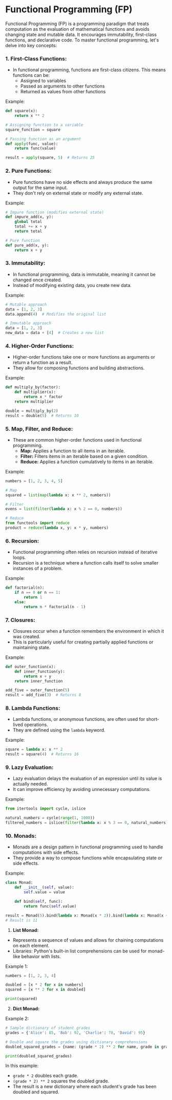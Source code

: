 # Functional Programming (FP)

Functional Programming (FP) is a programming paradigm that treats computation as the evaluation of mathematical functions and avoids changing state and mutable data. It encourages immutability, first-class functions, and declarative code. To master functional programming, let's delve into key concepts:

### 1. **First-Class Functions:**
   - In functional programming, functions are first-class citizens. This means functions can be:
      - Assigned to variables
      - Passed as arguments to other functions
      - Returned as values from other functions

   Example:
   ```python
   def square(x):
       return x ** 2

   # Assigning function to a variable
   square_function = square

   # Passing function as an argument
   def apply(func, value):
       return func(value)

   result = apply(square, 5)  # Returns 25
   ```

### 2. **Pure Functions:**
   - Pure functions have no side effects and always produce the same output for the same input.
   - They don't rely on external state or modify any external state.

   Example:
   ```python
   # Impure function (modifies external state)
   def impure_add(x, y):
       global total
       total += x + y
       return total

   # Pure function
   def pure_add(x, y):
       return x + y
   ```

### 3. **Immutability:**
   - In functional programming, data is immutable, meaning it cannot be changed once created.
   - Instead of modifying existing data, you create new data.

   Example:
   ```python
   # Mutable approach
   data = [1, 2, 3]
   data.append(4)  # Modifies the original list

   # Immutable approach
   data = [1, 2, 3]
   new_data = data + [4]  # Creates a new list
   ```

### 4. **Higher-Order Functions:**
   - Higher-order functions take one or more functions as arguments or return a function as a result.
   - They allow for composing functions and building abstractions.

   Example:
   ```python
   def multiply_by(factor):
       def multiplier(x):
           return x * factor
       return multiplier

   double = multiply_by(2)
   result = double(5)  # Returns 10
   ```

### 5. **Map, Filter, and Reduce:**
   - These are common higher-order functions used in functional programming.
      - **Map:** Applies a function to all items in an iterable.
      - **Filter:** Filters items in an iterable based on a given condition.
      - **Reduce:** Applies a function cumulatively to items in an iterable.

   Example:
   ```python
   numbers = [1, 2, 3, 4, 5]

   # Map
   squared = list(map(lambda x: x ** 2, numbers))

   # Filter
   evens = list(filter(lambda x: x % 2 == 0, numbers))

   # Reduce
   from functools import reduce
   product = reduce(lambda x, y: x * y, numbers)
   ```

### 6. **Recursion:**
   - Functional programming often relies on recursion instead of iterative loops.
   - Recursion is a technique where a function calls itself to solve smaller instances of a problem.

   Example:
   ```python
   def factorial(n):
       if n == 0 or n == 1:
           return 1
       else:
           return n * factorial(n - 1)
   ```

### 7. **Closures:**
   - Closures occur when a function remembers the environment in which it was created.
   - This is particularly useful for creating partially applied functions or maintaining state.

   Example:
   ```python
   def outer_function(x):
       def inner_function(y):
           return x + y
       return inner_function

   add_five = outer_function(5)
   result = add_five(3)  # Returns 8
   ```

### 8. **Lambda Functions:**
   - Lambda functions, or anonymous functions, are often used for short-lived operations.
   - They are defined using the `lambda` keyword.

   Example:
   ```python
   square = lambda x: x ** 2
   result = square(4)  # Returns 16
   ```

### 9. **Lazy Evaluation:**
   - Lazy evaluation delays the evaluation of an expression until its value is actually needed.
   - It can improve efficiency by avoiding unnecessary computations.

   Example:
   ```python
   from itertools import cycle, islice

   natural_numbers = cycle(range(1, 1000))
   filtered_numbers = islice(filter(lambda x: x % 3 == 0, natural_numbers), 10)
   ```

### 10. **Monads:**
   - Monads are a design pattern in functional programming used to handle computations with side effects.
   - They provide a way to compose functions while encapsulating state or side effects.

   Example:
   ```python
   class Monad:
       def __init__(self, value):
           self.value = value

       def bind(self, func):
           return func(self.value)

   result = Monad(5).bind(lambda x: Monad(x * 2)).bind(lambda x: Monad(x + 1)).value
   # Result is 11
   ```
1. **List Monad:**
  + Represents a sequence of values and allows for chaining computations on each element.
  + Libraries: Python's built-in list comprehensions can be used for monad-like behavior with lists.

  Example 1:
  ```python
  numbers = [1, 2, 3, 4]

  doubled = [x * 2 for x in numbers]
  squared = [x ** 2 for x in doubled]

  print(squared)
  ```
2. **Dict Monad:**

  Example 2:
  ```python
  # Sample dictionary of student grades
  grades = {'Alice': 85, 'Bob': 92, 'Charlie': 78, 'David': 95}

  # Double and square the grades using dictionary comprehensions
  doubled_squared_grades = {name: (grade * 2) ** 2 for name, grade in grades.items()}

  print(doubled_squared_grades)
  ```

  In this example:

  - `grade * 2` doubles each grade.
  - `(grade * 2) ** 2` squares the doubled grade.
  - The result is a new dictionary where each student's grade has been doubled and squared.


